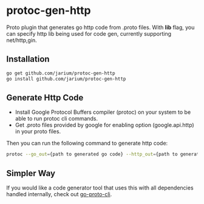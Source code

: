 # protoc-gen-http
Proto plugin that generates go http code from .proto files. With **lib** flag, you can specify http lib being used for code gen, currently supporting net/http,gin.

## Installation
```bash
go get github.com/jarium/protoc-gen-http
go install github.com/jarium/protoc-gen-http
``` 

## Generate Http Code
* Install Google Protocol Buffers compiler (protoc) on your system to be able to run protoc cli commands. 
* Get .proto files provided by google for enabling  option (google.api.http) in your proto files.

Then you can run the following command to generate http code:
```bash
protoc --go_out={path to generated go code} --http_out={path to generated http code} --http_opt=paths=source_relative,lib=net --proto_path={path to  option (google.api.http) files} --proto_path={path to other proto folders} {path to .proto file}
```

## Simpler Way
If you would like a code generator tool that uses this with all dependencies handled internally, check out <a href="https://github.com/jarium/go-proto-cli" target="_blank">go-proto-cli</a>.